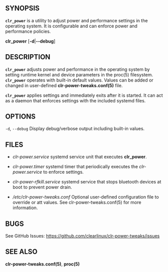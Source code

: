## SYNOPSIS

**`clr_power`** is a utility to adjust power and performance settings in the
operating system. It is configurable and can enforce power and performance
policies.

**clr_power** \[**-d**|**--debug**\] 

## DESCRIPTION

**`clr_power`** adjusts power and performance in the operating system by
setting runtime kernel and device parameters in the proc(5) filesystem.
**`clr_power`** operates with built-in default values. Values can be added or
changed in user-defined **clr-power-tweaks.conf(5)** file.

**`clr_power`** applies settings and immediately exits after it is started. It
can act as a daemon that enforces settings with the included systemd files. 


## OPTIONS

`-d`, `--debug`
  Display debug/verbose output including built-in values.


## FILES

- *clr-power.service*
  systemd service unit that executes **clr_power**.

- *clr-power.timer*
  systemd timer that periodically executes the *clr-power.service* to enforce
  settings.

- *clr-power-rfkill.service*
  systemd service that stops bluetooth devices at boot to prevent power drain.

- */etc/clr-power-tweaks.conf*
  Optional user-defined configuration file to override or att values. See
  clr-power-tweaks.conf(5) for more information.


## BUGS

See GitHub Issues: <https://github.com/clearlinux/clr-power-tweaks/issues>


## SEE ALSO

**clr-power-tweaks.conf(5)**, **proc(5)**

